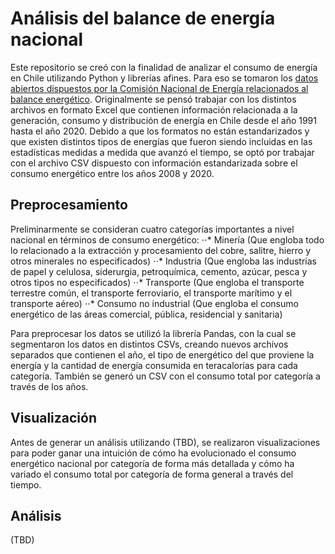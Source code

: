 # Análisis del balance de energía nacional
Este repositorio se creó con la finalidad de analizar el consumo de energía en Chile utilizando Python y librerías afines. Para eso se tomaron los [datos abiertos dispuestos por la Comisión Nacional de Energía relacionados al balance energético](http://energiaabierta.cl/categorias-estadistica/electricidad).
Originalmente se pensó trabajar con los distintos archivos en formato Excel que contienen información relacionada a la generación, consumo y distribución de energía en Chile desde el año 1991 hasta el año 2020. Debido a que los formatos no están estandarizados y que existen distintos tipos de energías que fueron siendo incluidas en las estadísticas medidas a medida que avanzó el tiempo, se optó por trabajar con el archivo CSV dispuesto con información estandarizada sobre el consumo energético entre los años 2008 y 2020.

## Preprocesamiento
Preliminarmente se consideran cuatro categorías importantes a nivel nacional en términos de consumo energético:
⋅⋅* Minería (Que engloba todo lo relacionado a la extracción y procesamiento del cobre, salitre, hierro y otros minerales no especificados)
⋅⋅* Industria (Que engloba las industrias de papel y celulosa, siderurgia, petroquímica, cemento, azúcar, pesca y otros tipos no especificados)
⋅⋅* Transporte (Que engloba el transporte terrestre común, el transporte ferroviario, el transporte marítimo y el transporte aéreo)
⋅⋅* Consumo no industrial (Que engloba el consumo energético de las áreas comercial, pública, residencial y sanitaria)

Para preprocesar los datos se utilizó la librería Pandas, con la cual se segmentaron los datos en distintos CSVs, creando nuevos archivos separados que contienen el año, el tipo de energético del que proviene la energía y la cantidad de energía consumida en teracalorías para cada categoría. También se generó un CSV con el consumo total por categoría a través de los años.

## Visualización
Antes de generar un análisis utilizando (TBD), se realizaron visualizaciones para poder ganar una intuición de cómo ha evolucionado el consumo energético nacional por categoría de forma más detallada y cómo ha variado el consumo total por categoría de forma general a través del tiempo.

## Análisis
(TBD)